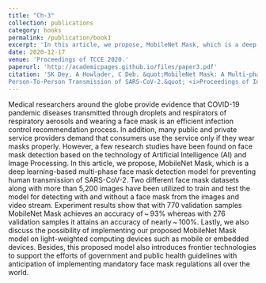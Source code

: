 ```yaml
---
title: "Ch-3"
collection: publications
category: books
permalink: /publication/book1
excerpt: 'In this article, we propose, MobileNet Mask, which is a deep learning-based multi-phase face mask detection model for preventing human transmission of SARS-CoV-2.'
date: 2020-12-17
venue: 'Proceedings of TCCE 2020.'
paperurl: 'http://academicpages.github.io/files/paper3.pdf'
citation: 'SK Dey, A Howlader, C Deb. &quot;MobileNet Mask: A Multi-phase Face Mask Detection Model to Prevent
Person-To-Person Transmission of SARS-CoV-2.&quot; <i>Proceedings of International Conference on Trends in Computational and Cognitive Engineering. Advances in Intelligent Systems and Computing, vol 1309. Springer, Singapore. </i>. https://doi.org/10.1007/978-981-33-4673-4_49.'
---
```


Medical researchers around the globe provide evidence that COVID-19 pandemic diseases transmitted through droplets and respirators of respiratory aerosols and wearing a face mask is an efficient infection control recommendation process. In addition, many public and private service providers demand that consumers use the service only if they wear masks properly. However, a few research studies have been found on face mask detection based on the technology of Artificial Intelligence (AI) and Image Processing. In this article, we propose, MobileNet Mask, which is a deep learning-based multi-phase face mask detection model for preventing human transmission of SARS-CoV-2. Two different face mask datasets along with more than 5,200 images have been utilized to train and test the model for detecting with and without a face mask from the images and video stream. Experiment results show that with 770 validation samples MobileNet Mask achieves an accuracy of ~ 93% whereas with 276 validation samples it attains an accuracy of nearly ~ 100%. Lastly, we also discuss the possibility of implementing our proposed MobileNet Mask model on light-weighted computing devices such as mobile or embedded devices. Besides, this proposed model also introduces frontier technologies to support the efforts of government and public health guidelines with anticipation of implementing mandatory face mask regulations all over the world.

